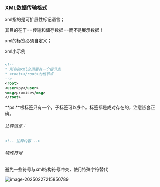 ### XML数据传输格式

xml指的是可扩展性标记语言；

其目的在于==传输和储存数据==而不是展示数据！

xml的标签必须自定义；

xml小示例

```xml

<!--
* 所有的xml必须要有一个根节点
* <root></root>为根节点
-->
<root>
<user>py</user>
<msg>promise</msg>
</root>
```

**ps:**根标签只有一个，子标签可以多个。标签都是成对存在的，注意嵌套正确。

###### 注释信息：

```xml
<!-- 注释内容 -->
```

###### 特殊符号

避免一些符号与xml结构符号冲突，使用特殊字符替代

![image-20250227215850789](C:/Users/Lenovo/AppData/Roaming/Typora/typora-user-images/image-20250227215850789.png)

